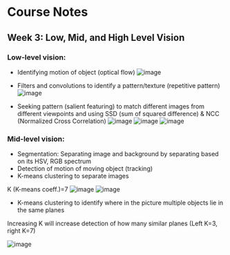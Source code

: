 # Course Notes

## Week 3: Low, Mid, and High Level Vision

### Low-level vision:
* Identifying motion of object (optical flow)
![image](https://user-images.githubusercontent.com/51282928/81851025-0972e300-9583-11ea-8c65-dee15987ca48.png)

* Filters and convolutions to identify a pattern/texture (repetitive pattern)
![image](https://user-images.githubusercontent.com/51282928/81850793-abde9680-9582-11ea-9aaf-d0666297569c.png)

* Seeking pattern (salient featuring) to match different images from different viewpoints and using SSD (sum of squared difference) & NCC (Normalized Cross Correlation)
![image](https://user-images.githubusercontent.com/51282928/81850270-f4498480-9581-11ea-9878-e8d30df127aa.png)
![image](https://user-images.githubusercontent.com/51282928/81850419-22c75f80-9582-11ea-8dbf-6094a2267ced.png)
![image](https://user-images.githubusercontent.com/51282928/81850502-425e8800-9582-11ea-8415-12557bfec75b.png)

### Mid-level vision: 
* Segmentation: Separating image and background by separating based on its HSV, RGB spectrum
* Detection of motion of moving object (tracking)
* K-means clustering to separate images

K (K-means coeff.)=7
![image](https://user-images.githubusercontent.com/51282928/81849810-450cad80-9581-11ea-88d4-e78c17f97101.png)
![image](https://user-images.githubusercontent.com/51282928/81849926-76857900-9581-11ea-994c-6244972b2966.png)

* K-means clustering to identify where in the picture multiple objects lie in the same planes

Increasing K will increase detection of how many similar planes (Left K=3, right K=7)

![image](https://user-images.githubusercontent.com/51282928/81851533-d1b86b00-9583-11ea-95ac-352634150468.png)
